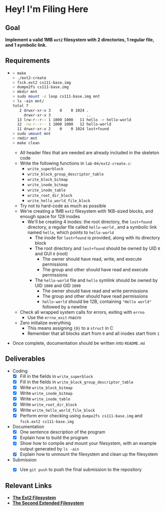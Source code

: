 # Hey! I'm Filing Here



## Goal

**Implement a valid 1MB `ext2` filesystem with 2 directories, 1 regular file, and 1 symbolic link.**



## Requirements

- ```bash
  > make
  > ./ext2-create
  > fsck.ext2 cs111-base.img
  > dumpe2fs cs111-base.img
  > mkdir mnt
  > sudo mount -o loop cs111-base.img mnt
  > ls -ain mnt/
  total 7
  	 2 drwxr-xr-x 3    0    0 1024 .
  	   drwxr-xr-x 3                ..
  	13 lrw-r--r-- 1 1000 1000   11 hello -> hello-world
  	12 -rw-r--r-- 1 1000 1000   12 hello-world
  	11 drwxr-xr-x 2    0    0 1024 lost+found
  > sudo umount mnt
  > rmdir mnt
  > make clean
  ```
  
  - All header files that are needed are already included in the skeleton code
  - Write the following functions in `lab-04/ext2-create.c`:
    - `write_superblock`
    - `write_block_group_descriptor_table`
    - `write_block_bitmap`
    - `write_inode_bitmap`
    - `write_inode_table`
    - `write_root_dir_block`
    - `write_hello_world_file_block`
  - Try not to hard-code as much as possible
  - We're creating a 1MB `ext2` filesystem with 1KB-sized blocks, and enough space for 128 inodes
    - We'll be creating 4 inodes: the root directory, the `lost+found` directory, a regular file called `hello-world` , and a symbolic link named `hello`, which points to `hello-world`
      - The inode for `lost+found` is provided, along with its directory block
      - The root directory and `lost+found` should be owned by UID `0` and GUI `0` (root)
        - The owner should have read, write, and execute permissions
        - The group and other should have read and execute permissions
      - The `hello-world` file and `hello` symlink should be owned by UID `1000` and GID `1000`
        - The owner should have read and write permissions
        - The group and other should have read permissions
        - `hello-world` should be 12B, containing `"Hello world"` followed by a newline
  - Check all wrapped system calls for errors, exiting with `errno`
    - Use the `errno_exit` macro
  - Zero initialize everything
    - This means assigning `{0}` to a `struct` in C
    - Remember that all blocks start from `0` and all inodes start from `1`
  
- Once complete, documentation should be written into `README.md`




## Deliverables

- Coding
  - [x] Fill in the fields in `write_superblock`
  - [x] Fill in the fields in `write_block_group_descriptor_table`
  - [x] Write `write_block_bitmap`
  - [x] Write `write_inode_bitmap`
  - [x] Write `write_inode_table`
  - [x] Write `write_root_dir_block`
  - [x] Write `write_hello_world_file_block`
  - [x] Perform error checking using `dumpe2fs cs111-base.img` and `fsck.ext2 cs111-base.img`
  
- Documentation
  - [x] One sentence description of the program
  - [x] Explain how to build the program
  - [x] Show how to compile and mount your filesystem, with an example output generated by `ls -ain`
  - [x] Explain how to unmount the filesystem and clean up the filesystem

- Submission
  - [x] Use `git push` to push the final submission to the repository



## Relevant Links

- **[The Ext2 Filesystem](http://www.science.smith.edu/~nhowe/262/oldlabs/ext2.html)**
- **[The Second Extended Filesystem](http://www.nongnu.org/ext2-doc/ext2.html)**


